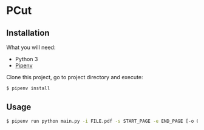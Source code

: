 # PCut

## Installation

What you will need:
- Python 3
- [Pipenv](https://pipenv.readthedocs.io/en/latest/)

Clone this project, go to project directory and execute:
```sh
$ pipenv install
```

## Usage

```sh
$ pipenv run python main.py -i FILE.pdf -s START_PAGE -e END_PAGE [-o OUTPUT.pdf]
```

